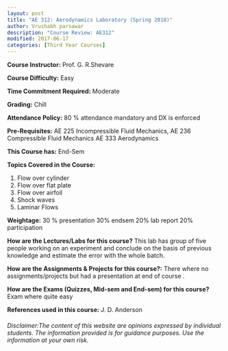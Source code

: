 ```yaml
---
layout: post
title: "AE 312: Aerodynamics Laboratory (Spring 2018)"
author: Vrushabh parsawar
description: "Course Review: AE312"
modified: 2017-06-17
categories: [Third Year Courses]
---
```


**Course Instructor:** Prof. G. R.Shevare

**Course Difficulty:** Easy

**Time Commitment Required:** Moderate

**Grading:** Chill

**Attendance Policy:** 80 % attendance mandatory and DX is enforced

**Pre-Requisites:** AE 225 Incompressible Fluid Mechanics, AE 236 Compressible Fluid Mechanics AE 333 Aerodynamics

**This Course has:** End-Sem

**Topics Covered in the Course:**
1. Flow over cylinder
2. Flow over flat plate
3. Flow over airfoil
4. Shock waves
5. Laminar Flows

**Weightage:**
30 % presentation
30% endsem
20% lab report
20% participation

**How are the Lectures/Labs for this course?**
This lab has group of five people working on an experiment and conclude on the basis of previous knowledge  and estimate the error with the whole batch.

**How are the Assignments & Projects for this course?:**
There where no assignments/projects but had a presentation at end of course .

**How are the Exams (Quizzes, Mid-sem and End-sem) for this course?**
Exam where quite easy

**References used in this course:**
J. D. Anderson

###### Disclaimer:The content of this website are opinions expressed by individual students. The information provided is for guidance purposes. Use the information at your own risk.